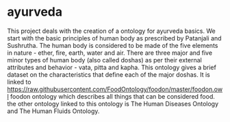 # ayurveda
This project deals with the creation of a ontology for ayurveda basics.
We start with the basic principles of human body as prescribed by Patanjali and Sushrutha.
The human body is considered to be made of the five elements in nature - ether, fire, earth, water and air.
There are three major and five minor types of human body (also called doshas) as per their external attributes and behavior - vata, pitta and kapha.
This ontology gives a brief dataset on the characteristics that define each of the major doshas.
It is linked to https://raw.githubusercontent.com/FoodOntology/foodon/master/foodon.owl foodon ontology which describes all things that can be considered food.
the other ontology linked to this ontology is The Human Diseases Ontology and The Human Fluids Ontology.  
